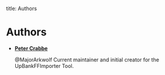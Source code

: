 title: Authors

Authors
===============

* __[Peter Crabbe](https://github.com/MajorArkwolf)__

    @MajorArkwolf Current maintainer and initial creator for the UpBankFFImporter Tool.